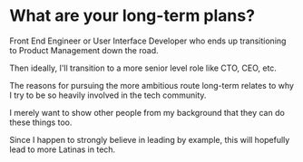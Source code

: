 # What are your long-term plans?

Front End Engineer or User Interface Developer who ends up transitioning to Product Management down the road.

Then ideally, I'll transition to a more senior level role like CTO, CEO, etc.

The reasons for pursuing the more ambitious route long-term relates to why I try to be so heavily involved in the tech community.

I merely want to show other people from my background that they can do these things too.

Since I happen to strongly believe in leading by example, this will hopefully lead to more Latinas in tech.